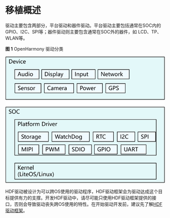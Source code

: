 # 移植概述<a name="ZH-CN_TOPIC_0000001172160289"></a>

驱动主要包含两部分，平台驱动和器件驱动。平台驱动主要包括通常在SOC内的GPIO、I2C、SPI等；器件驱动则主要包含通常在SOC外的器件，如 LCD、TP、WLAN等。

**图 1**  OpenHarmony 驱动分类<a name="fig11697182018375"></a>  


![](figure/分类.png)

HDF驱动被设计为可以跨OS使用的驱动程序，HDF驱动框架会为驱动达成这个目标提供有力的支撑。开发HDF驱动中，请尽可能只使用HDF驱动框架提供的接口，否则会导致驱动丧失跨OS使用的特性。在开始驱动开发前，建议先了解[HDF驱动框架](https://gitee.com/openharmony/docs/blob/master/zh-cn/device-dev/driver/HDF%E9%A9%B1%E5%8A%A8%E6%A1%86%E6%9E%B6.md)。

